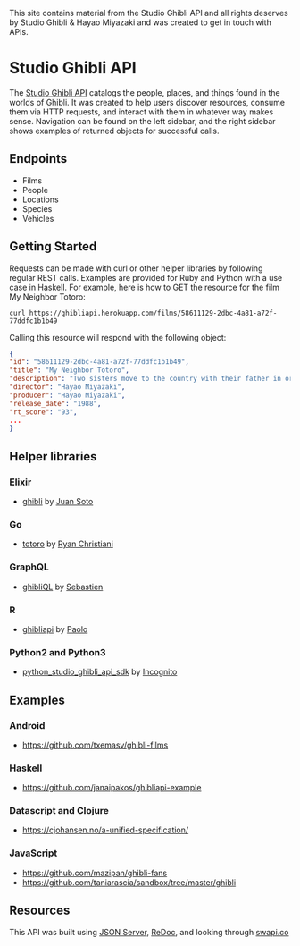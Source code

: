 This site contains material from the Studio Ghibli API and all rights deserves by Studio Ghibli & Hayao Miyazaki and was created to get in touch with APIs.


# Studio Ghibli API

The [Studio Ghibli API](https://ghibliapi.herokuapp.com) catalogs the people, places, and things found in the worlds of Ghibli. It was created to help users discover resources, consume them via HTTP requests, and interact with them in whatever way makes sense. Navigation can be found on the left sidebar, and the right sidebar shows examples of returned objects for successful calls.

## Endpoints

- Films
- People
- Locations
- Species
- Vehicles

## Getting Started

Requests can be made with curl or other helper libraries by following regular REST calls. Examples are provided for Ruby and Python with a use case in Haskell. For example, here is how to GET the resource for the film My Neighbor Totoro:

`curl https://ghibliapi.herokuapp.com/films/58611129-2dbc-4a81-a72f-77ddfc1b1b49`

Calling this resource will respond with the following object:

```json
{
"id": "58611129-2dbc-4a81-a72f-77ddfc1b1b49",
"title": "My Neighbor Totoro",
"description": "Two sisters move to the country with their father in order to be closer to their hospitalized mother, and discover the surrounding trees are inhabited by Totoros, magical spirits of the forest. When the youngest runs away from home, the older sister seeks help from the spirits to find her.",
"director": "Hayao Miyazaki",
"producer": "Hayao Miyazaki",
"release_date": "1988",
"rt_score": "93",
...
}
```

## Helper libraries

### Elixir

- [ghibli](https://github.com/sotojuan/ghibli) by [Juan Soto](https://github.com/sotojuan)

### Go

- [totoro](https://github.com/Rchristiani/totoro) by [Ryan Christiani](https://github.com/Rchristiani)

### GraphQL

- [ghibliQL](https://github.com/kisscool-fr/ghibliql) by [Sebastien](https://github.com/kisscool-fr)

### R

- [ghibliapi](https://github.com/onertipaday/ghibliapi) by [Paolo](https://github.com/onertipaday)

### Python2 and Python3

- [python_studio_ghibli_api_sdk](https://github.com/Incognito/python_studio_ghibli_api_sdk) by [Incognito](https://github.com/Incognito)

## Examples

### Android

- https://github.com/txemasv/ghibli-films

### Haskell

- https://github.com/janaipakos/ghibliapi-example

### Datascript and Clojure

- https://cjohansen.no/a-unified-specification/

### JavaScript

- https://github.com/mazipan/ghibli-fans
- https://github.com/taniarascia/sandbox/tree/master/ghibli

## Resources

This API was built using [JSON Server](https://github.com/typicode/json-server), [ReDoc](https://github.com/Rebilly/ReDoc), and looking through [swapi.co](https://github.com/phalt/swapi)

